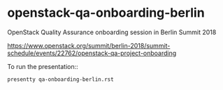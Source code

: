 # openstack-qa-onboarding-berlin
OpenStack Quality Assurance onboarding session in Berlin Summit 2018 

https://www.openstack.org/summit/berlin-2018/summit-schedule/events/22762/openstack-qa-project-onboarding

To run the presentation::

    presentty qa-onboarding-berlin.rst
